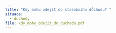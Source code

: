 ```yaml
---
title: "Kdy mohu odejít do starobního důchodu? "
situace:
  - duchody
file: kdy_mohu_odejit_do_duchodu.pdf
---
```

